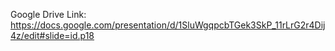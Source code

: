 Google Drive Link: 
https://docs.google.com/presentation/d/1SluWgqpcbTGek3SkP_11rLrG2r4Dij4z/edit#slide=id.p18
